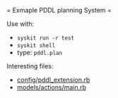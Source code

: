 

= Exmaple PDDL planning System =

Use with:
* ```syskit run -r test```
* ```syskit shell```
 * type: ``` pddl.plan ```

Interesting files:
* [config/pddl_extension.rb](config/pddl_extension.rb)
* [models/actions/main.rb](models/actions/main.rb)




